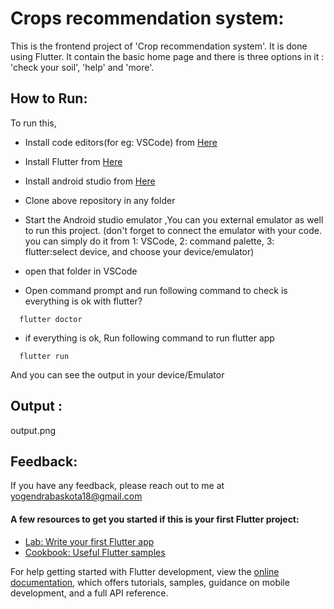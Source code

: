 
# Crops recommendation system:

This is the frontend project of  'Crop recommendation system'. It is done using Flutter. It contain the basic home page and there is three options in it : 'check your soil', 'help' and 'more'.   


## How to Run:
To run this, 
- Install code editors(for eg: VSCode) from [Here](https://code.visualstudio.com/download)
- Install Flutter from [Here](https://docs.flutter.dev/get-started/install) 
- Install android studio from [Here](https://developer.android.com/studio) 

- Clone above repository in any folder 
- Start the Android studio emulator ,You can you external emulator as well to run this project. (don't forget to connect the emulator with your code. you can simply do it from 1: VSCode, 2: command palette, 3: flutter:select device, and choose your device/emulator)
- open that folder in VSCode 

- Open command prompt and run following command to check is everything is ok with flutter?
```https
  flutter doctor 
```
- if everything is ok, Run following command to run flutter app
```https
  flutter run 
```


And you can see the output in your device/Emulator 

## Output :
output.png

## Feedback:

If you have any feedback, please reach out to me at yogendrabaskota18@gmail.com 






#### A few resources to get you started if this is your first Flutter project:

- [Lab: Write your first Flutter app](https://docs.flutter.dev/get-started/codelab)
- [Cookbook: Useful Flutter samples](https://docs.flutter.dev/cookbook)

For help getting started with Flutter development, view the
[online documentation](https://docs.flutter.dev/), which offers tutorials,
samples, guidance on mobile development, and a full API reference.
